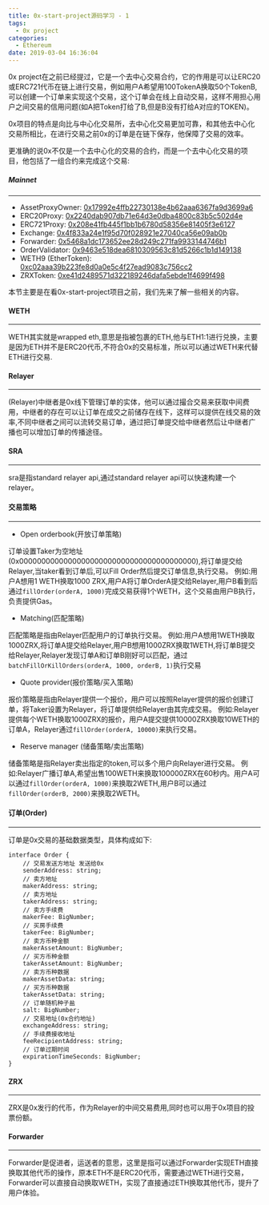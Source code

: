 ```yaml
---
title: 0x-start-project源码学习 - 1
tags:
  - 0x project
categories:
  - Ethereum
date: 2019-03-04 16:36:04
---
```


0x project在之前已经提过，它是一个去中心交易合约，它的作用是可以让ERC20或ERC721代币在链上进行交易，例如用户A希望用100TokenA换取50个TokenB,可以创建一个订单来实现这个交易，这个订单会在线上自动交易，这样不用担心用户之间交易的信用问题(如A把Token打给了B,但是B没有打给A对应的TOKEN)。

0x项目的特点是向比与中心化交易所，去中心化交易更加可靠，和其他去中心化交易所相比，在进行交易之前0x的订单是在链下保存，他保障了交易的效率。

更准确的说0x不仅是一个去中心化的交易的合约，而是一个去中心化交易的项目，他包括了一组合约来完成这个交易:

##### Mainnet
---

* AssetProxyOwner: [0x17992e4ffb22730138e4b62aaa6367fa9d3699a6](https://etherscan.io/address/0x17992e4ffb22730138e4b62aaa6367fa9d3699a6)
* ERC20Proxy: [0x2240dab907db71e64d3e0dba4800c83b5c502d4e](https://etherscan.io/address/0x2240dab907db71e64d3e0dba4800c83b5c502d4e)
* ERC721Proxy: [0x208e41fb445f1bb1b6780d58356e81405f3e6127](https://etherscan.io/address/0x208e41fb445f1bb1b6780d58356e81405f3e6127)
* Exchange: [0x4f833a24e1f95d70f028921e27040ca56e09ab0b](https://etherscan.io/address/0x4f833a24e1f95d70f028921e27040ca56e09ab0b)
* Forwarder: [0x5468a1dc173652ee28d249c271fa9933144746b1](https://etherscan.io/address/0x5468a1dc173652ee28d249c271fa9933144746b1)
* OrderValidator: [0x9463e518dea6810309563c81d5266c1b1d149138](https://etherscan.io/address/0x9463e518dea6810309563c81d5266c1b1d149138)
* WETH9 (EtherToken): [0xc02aaa39b223fe8d0a0e5c4f27ead9083c756cc2](https://etherscan.io/address/0xc02aaa39b223fe8d0a0e5c4f27ead9083c756cc2)
* ZRXToken: [0xe41d2489571d322189246dafa5ebde1f4699f498](https://etherscan.io/address/0xe41d2489571d322189246dafa5ebde1f4699f498)

<!-- more -->

本节主要是在看0x-start-project项目之前，我们先来了解一些相关的内容。

#### WETH
---
WETH其实就是wrapped eth,意思是指被包裹的ETH,他与ETH1:1进行兑换，主要是因为ETH并不是ERC20代币,不符合0x的交易标准，所以可以通过WETH来代替ETH进行交易.


#### Relayer
---
(Relayer)中继者是0x线下管理订单的实体，他可以通过撮合交易来获取中间费用，中继者的存在可以让订单在成交之前储存在线下，这样可以提供在线交易的效率,不同中继者之间可以流转交易订单，通过把订单提交给中继者然后让中继者广播也可以增加订单的传播途径。

#### SRA
---
sra是指standard relayer api,通过standard relayer api可以快速构建一个relayer。

#### 交易策略
---
* Open orderbook(开放订单策略)

订单设置Taker为空地址(0x0000000000000000000000000000000000000000),将订单提交给Relayer,当taker看到订单后,可以Fill Order然后提交订单信息,执行交易。
例如:用户A想用1 WETH换取1000 ZRX,用户A将订单OrderA提交给Relayer,用户B看到后通过`fillOrder(orderA, 1000)`完成交易获得1个WETH，这个交易由用户B执行，负责提供Gas。

* Matching(匹配策略)

匹配策略是指由Relayer匹配用户的订单执行交易。
例如:用户A想用1WETH换取1000ZRX,将订单A提交给Relayer,用户B想用1000ZRX换取1WETH,将订单B提交给Relayer,Relayer发现订单A和订单B刚好可以匹配，通过`batchFillOrKillOrders(orderA, 1000, orderB, 1)`执行交易

* Quote provider(报价策略/买入策略)

报价策略是指由Relayer提供一个报价，用户可以按照Relayer提供的报价创建订单，将Taker设置为Relayer，将订单提供给Relayer由其完成交易。
例如:Relayer提供每个WETH换取1000ZRX的报价，用户A提交提供10000ZRX换取10WETH的订单A，Relayer通过`fillOrder(orderA, 10000)`来执行交易。

* Reserve manager (储备策略/卖出策略)

储备策略是指Relayer卖出指定的token,可以多个用户向Relayer进行交易。
例如:Relayer广播订单A,希望出售100WETH来换取100000ZRX在60秒内。用户A可以通过`fillOrder(orderA, 1000)`来换取2WETH,用户B可以通过`fillOrder(orderB, 2000)`来换取2WETH。

#### 订单(Order)
---
订单是0x交易的基础数据类型，具体构成如下:
```
interface Order {
	// 交易发送方地址 发送给0x
    senderAddress: string;
    // 卖方地址
    makerAddress: string;
    // 卖方地址
    takerAddress: string;
    // 卖方手续费
    makerFee: BigNumber;
    // 买房手续费
    takerFee: BigNumber;
    // 卖方币种金额
    makerAssetAmount: BigNumber;
    // 买方币种金额
    takerAssetAmount: BigNumber;
    // 卖方币种数据
    makerAssetData: string;
    // 买方币种数据
    takerAssetData: string;
    // 订单随机种子盐
    salt: BigNumber;
    // 交易地址(0x合约地址)
    exchangeAddress: string;
    // 手续费接收地址
    feeRecipientAddress: string;
    // 订单过期时间
    expirationTimeSeconds: BigNumber;
}
```

#### ZRX
---

ZRX是0x发行的代币，作为Relayer的中间交易费用,同时也可以用于0x项目的投票份额。


#### Forwarder
---
Forwarder是促进者，运送者的意思，这里是指可以通过Forwarder实现ETH直接换取其他代币的操作，原本ETH不是ERC20代币，需要通过WETH进行交易，Forwarder可以直接自动换取WETH，实现了直接通过ETH换取其他代币，提升了用户体验。















